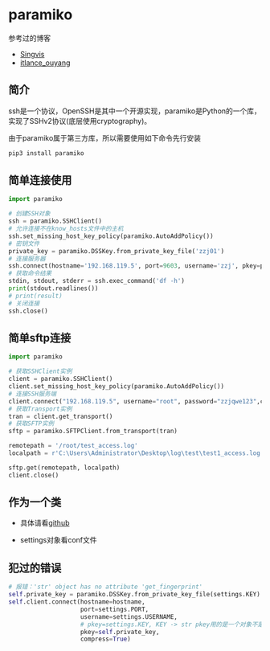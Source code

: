 # paramiko

参考过的博客

* [Singvis](https://www.cnblogs.com/singvis/p/11967984.html)
* [itlance_ouyang ](https://www.jb51.net/article/134134.htm)

## 简介

ssh是一个协议，OpenSSH是其中一个开源实现，paramiko是Python的一个库，实现了SSHv2协议(底层使用cryptography)。

由于paramiko属于第三方库，所以需要使用如下命令先行安装

```python
pip3 install paramiko

```

## 简单连接使用

```python
import paramiko

# 创建SSH对象
ssh = paramiko.SSHClient()
# 允许连接不在know_hosts文件中的主机
ssh.set_missing_host_key_policy(paramiko.AutoAddPolicy())
# 密钥文件
private_key = paramiko.DSSKey.from_private_key_file('zzj01')
# 连接服务器
ssh.connect(hostname='192.168.119.5', port=9603, username='zzj', pkey=private_key)
# 获取命令结果
stdin, stdout, stderr = ssh.exec_command('df -h')
print(stdout.readlines())
# print(result)
# 关闭连接
ssh.close()
```

## 简单sftp连接

```python
import paramiko

# 获取SSHClient实例
client = paramiko.SSHClient()
client.set_missing_host_key_policy(paramiko.AutoAddPolicy())
# 连接SSH服务端
client.connect("192.168.119.5", username="root", password="zzjqwe123",compress=True)
# 获取Transport实例
tran = client.get_transport()
# 获取SFTP实例
sftp = paramiko.SFTPClient.from_transport(tran)

remotepath = '/root/test_access.log'
localpath = r'C:\Users\Administrator\Desktop\log\test\test1_access.log'

sftp.get(remotepath, localpath)
client.close()
```

## 作为一个类

* 具体请看[github](https://github.com/zzj0403/markdowm-summary/blob/master/log/lib/paramiko_client.py)

* settings对象看conf文件

## 犯过的错误

```python 
# 报错：'str' object has no attribute 'get_fingerprint'
self.private_key = paramiko.DSSKey.from_private_key_file(settings.KEY)
self.client.connect(hostname=hostname,
                    port=settings.PORT,
                    username=settings.USERNAME,
                    # pkey=settings.KEY, KEY -> str pkey用的是一个对象不是一个字符串
                    pkey=self.private_key,
                    compress=True) 
```

